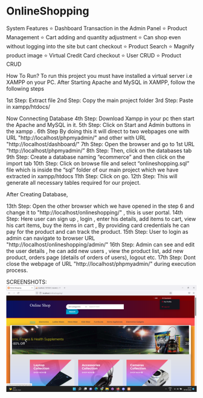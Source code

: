 # OnlineShopping

System Features
⭐️ Dashboard Transaction in the Admin Panel
⭐️ Product Management
⭐️ Cart adding and quantity adjustment
⭐️ Can shop even without logging into the site but cant checkout
⭐️ Product Search
⭐️ Magnify product image
⭐️ Virtual Credit Card checkout
⭐️ User CRUD
⭐️ Product CRUD

How To Run?
To run this project you must have installed a virtual server i.e XAMPP on your PC. After Starting Apache and MySQL in XAMPP, follow the following steps

1st Step: Extract file
2nd Step: Copy the main project folder
3rd Step: Paste in xampp/htdocs/

Now Connecting Database
4th Step: Download Xampp in your pc then start the Apache and MySQL in it.
5th Step: Click on Start and Admin buttons in the xampp .
6th Step  By doing this it will direct to two webpages one with URL "http://localhost/phpmyadmin/" and other with URL "http://localhost/dashboard/"
7th Step: Open the browser and go to 1st URL “http://localhost/phpmyadmin/”
8th Step: Then, click on the databases tab
9th Step: Create a database naming “ecommerce” and then click on the import tab
10th Step: Click on browse file and select “onlineshopping.sql” file which is inside the “sql” folder of our main project which we have extracted in xampp/htdocs
11th Step: Click on go.
12th Step: This will generate all necessary tables required for our project.

After Creating Database,

13th Step: Open the other browser which we have opened in the step 6 and change it to "http://localhost/onlineshopping/" , this is user portal.
14th Step: Here user can sign up , login , enter his details, add items to cart, view his cart items, buy the items in cart , By providing card credentials he can pay for the product and can track the product.
15th Step: User to login as admin can navigate to browser URL "http://localhost/onlineshopping/admin/"
16th Step: Admin can see and edit the user details , he can add new users , view the product list, add new product, orders page (details of orders of users), logout etc.
17th Step: Dont close the webpage of URL "http://localhost/phpmyadmin/" during execution process.


SCREENSHOTS:
![](Images/image1.png)



